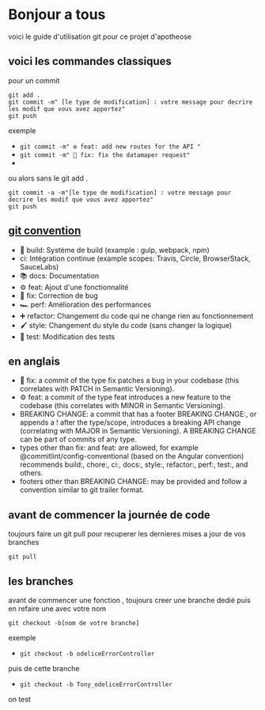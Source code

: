 # Bonjour a tous

voici le guide d'utilisation git pour ce projet d'apotheose

## voici les commandes classiques

pour un commit

```
git add .
git commit -m" [le type de modification] : votre message pour decrire les modif que vous avez apportez"
git push
```

exemple

- `git commit -m" ⚙ feat: add new routes for the API "`
- `git commit -m" 🔧 fix: fix the datamaper request"`
-

ou alors sans le git add .

```
git commit -a -m"[le type de modification] : votre message pour decrire les modif que vous avez apportez"
git push
```

[git convention](https://www.conventionalcommits.org/en/v1.0.0/)
---

<type>

- 🧱 build: Système de build (example : gulp, webpack, npm)
- ci: Intégration continue (example scopes: Travis, Circle, BrowserStack,
SauceLabs)
- 📚 docs: Documentation
- ⚙ feat: Ajout d'une fonctionnalité
- 🔧 fix: Correction de bug
- 🏎 perf: Amélioration des performances
- ➕ refactor: Changement du code qui ne change rien au fonctionnement
- 🖌️ style: Changement du style du code (sans changer la logique)
- 🔌 test: Modification des tests

en anglais
---

- 🔧 fix: a commit of the type fix patches a bug in your codebase (this correlates with PATCH in Semantic Versioning).
- ⚙ feat: a commit of the type feat introduces a new feature to the codebase (this correlates with MINOR in Semantic Versioning).
- BREAKING CHANGE: a commit that has a footer BREAKING CHANGE:, or appends a ! after the type/scope, introduces a breaking API change (correlating with MAJOR in Semantic Versioning). A BREAKING CHANGE can be part of commits of any type.
- types other than fix: and feat: are allowed, for example @commitlint/config-conventional (based on the Angular convention) recommends build:, chore:, ci:, docs:, style:, refactor:, perf:, test:, and others.
- footers other than BREAKING CHANGE: <description> may be provided and follow a convention similar to git trailer format.

## avant de commencer la journée de code

toujours faire un git pull pour recuperer les dernieres mises a jour de vos branches

```
git pull
```

## les branches

avant de commencer une fonction , toujours creer une branche dedié puis en refaire une avec votre nom

```
git checkout -b[nom de votre branche]
```

exemple

- `git checkout -b odeliceErrorController`

puis de cette branche

- `git checkout -b Tony_odeliceErrorController`

on test
